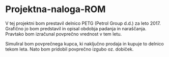 # Projektna-naloga-ROM
V tej projektni bom prestavil delnico PETG (Petrol Group d.d.) za leto 2017.
Grafično jo bom predstavil in opisal obdobja padanja in naraščanja. Pravtako bom
izračunal povprečno vrednost v tem letu.

Simuliral bom povprečnega kupca, ki naključno prodaja in kupuje to delnico tekom leta.
Nato bom pridobil povprečno izgubo oz. dobiček.
